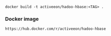 ```
docker build -t activeeon/hadoo-hbase:<TAG> .
```

### Docker image
```
https://hub.docker.com/r/activeeon/hadoo-hbase
```